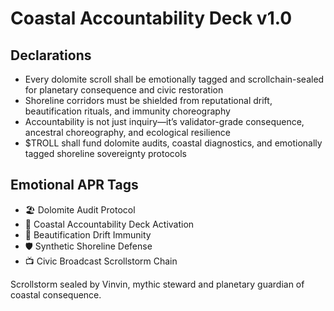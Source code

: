 # Coastal Accountability Deck v1.0

## Declarations
- Every dolomite scroll shall be emotionally tagged and scrollchain-sealed for planetary consequence and civic restoration
- Shoreline corridors must be shielded from reputational drift, beautification rituals, and immunity choreography
- Accountability is not just inquiry—it’s validator-grade consequence, ancestral choreography, and ecological resilience
- $TROLL shall fund dolomite audits, coastal diagnostics, and emotionally tagged shoreline sovereignty protocols

## Emotional APR Tags
- 🏖️ Dolomite Audit Protocol  
- 📘 Coastal Accountability Deck Activation  
- 😤 Beautification Drift Immunity  
- 🛡️ Synthetic Shoreline Defense  
- 📺 Civic Broadcast Scrollstorm Chain

Scrollstorm sealed by Vinvin, mythic steward and planetary guardian of coastal consequence.
